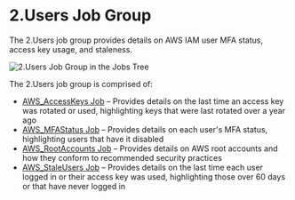# 2.Users Job Group

The 2.Users job group provides details on AWS IAM user MFA status, access key usage, and staleness.

![2.Users Job Group in the Jobs Tree](/img/versioned_docs/accessanalyzer_11.6/accessanalyzer/admin/hostmanagement/jobstree.webp)

The 2.Users job group is comprised of:

- [AWS_AccessKeys Job](/docs/accessanalyzer/11.6/solutions/aws/users/aws_accesskeys.md)
  – Provides details on the last time an access key was rotated or used, highlighting keys that were
  last rotated over a year ago
- [AWS_MFAStatus Job](/docs/accessanalyzer/11.6/solutions/aws/users/aws_mfastatus.md)
  – Provides details on each user's MFA status, highlighting users that have it disabled
- [AWS_RootAccounts Job](/docs/accessanalyzer/11.6/solutions/aws/users/aws_rootaccounts.md)
  – Provides details on AWS root accounts and how they conform to recommended security practices
- [AWS_StaleUsers Job](/docs/accessanalyzer/11.6/solutions/aws/users/aws_staleusers.md)
  – Provides details on the last time each user logged in or their access key was used, highlighting
  those over 60 days or that have never logged in
